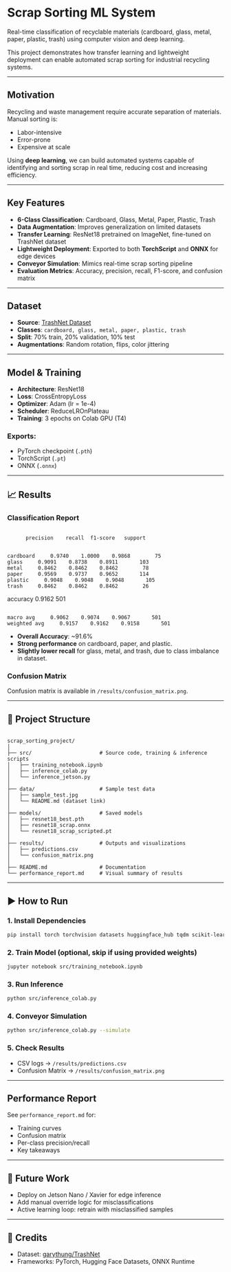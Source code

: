 # Scrap Sorting ML System
Real-time classification of recyclable materials (cardboard, glass, metal, paper, plastic, trash) using computer vision and deep learning.  

This project demonstrates how transfer learning and lightweight deployment can enable automated scrap sorting for industrial recycling systems.

---

## Motivation
Recycling and waste management require accurate separation of materials. Manual sorting is:
- Labor-intensive
- Error-prone
- Expensive at scale  

Using **deep learning**, we can build automated systems capable of identifying and sorting scrap in real time, reducing cost and increasing efficiency.

---

## Key Features
- **6-Class Classification**: Cardboard, Glass, Metal, Paper, Plastic, Trash  
- **Data Augmentation**: Improves generalization on limited datasets  
- **Transfer Learning**: ResNet18 pretrained on ImageNet, fine-tuned on TrashNet dataset  
- **Lightweight Deployment**: Exported to both **TorchScript** and **ONNX** for edge devices  
- **Conveyor Simulation**: Mimics real-time scrap sorting pipeline  
- **Evaluation Metrics**: Accuracy, precision, recall, F1-score, and confusion matrix  

---

## Dataset
- **Source**: [TrashNet Dataset](https://huggingface.co/datasets/garythung/trashnet)  
- **Classes**: `cardboard, glass, metal, paper, plastic, trash`  
- **Split**: 70% train, 20% validation, 10% test  
- **Augmentations**: Random rotation, flips, color jittering  

---

## Model & Training
- **Architecture**: ResNet18  
- **Loss**: CrossEntropyLoss  
- **Optimizer**: Adam (lr = 1e-4)  
- **Scheduler**: ReduceLROnPlateau  
- **Training**: 3 epochs on Colab GPU (T4)  

### Exports:
- PyTorch checkpoint (`.pth`)  
- TorchScript (`.pt`)  
- ONNX (`.onnx`)  

---

## 📈 Results

### Classification Report
```

```
          precision    recall  f1-score   support
```

cardboard     0.9740    1.0000    0.9868        75
glass     0.9091    0.8738    0.8911       103
metal     0.8462    0.8462    0.8462        78
paper     0.9569    0.9737    0.9652       114
plastic     0.9048    0.9048    0.9048       105
trash     0.8462    0.8462    0.8462        26

```
accuracy                         0.9162       501
```

macro avg     0.9062    0.9074    0.9067       501
weighted avg     0.9157    0.9162    0.9158       501

```

- **Overall Accuracy**: ~91.6%  
- **Strong performance** on cardboard, paper, and plastic.  
- **Slightly lower recall** for glass, metal, and trash, due to class imbalance in dataset.  

### Confusion Matrix
Confusion matrix is available in `/results/confusion_matrix.png`.  

---

## 📂 Project Structure
```

scrap_sorting_project/
│
├── src/                      # Source code, training & inference scripts
│   ├── training_notebook.ipynb
│   ├── inference_colab.py
│   └── inference_jetson.py
│
├── data/                     # Sample test data
│   ├── sample_test.jpg
│   └── README.md (dataset link)
│
├── models/                   # Saved models
│   ├── resnet18_best.pth
│   ├── resnet18_scrap.onnx
│   └── resnet18_scrap_scripted.pt
│
├── results/                  # Outputs and visualizations
│   ├── predictions.csv
│   └── confusion_matrix.png
│
├── README.md                 # Documentation
└── performance_report.md     # Visual summary of results

````

---

## ▶️ How to Run

### 1. Install Dependencies
```bash
pip install torch torchvision datasets huggingface_hub tqdm scikit-learn onnxruntime pillow matplotlib
````

### 2. Train Model (optional, skip if using provided weights)

```bash
jupyter notebook src/training_notebook.ipynb
```

### 3. Run Inference

```bash
python src/inference_colab.py
```

### 4. Conveyor Simulation

```bash
python src/inference_colab.py --simulate
```

### 5. Check Results

* CSV logs → `/results/predictions.csv`
* Confusion Matrix → `/results/confusion_matrix.png`

---

## Performance Report

See `performance_report.md` for:

* Training curves
* Confusion matrix
* Per-class precision/recall
* Key takeaways

---

## 🔧 Future Work

* Deploy on Jetson Nano / Xavier for edge inference
* Add manual override logic for misclassifications
* Active learning loop: retrain with misclassified samples

---

## 🙌 Credits

* Dataset: [garythung/TrashNet](https://huggingface.co/datasets/garythung/trashnet)
* Frameworks: PyTorch, Hugging Face Datasets, ONNX Runtime

```
